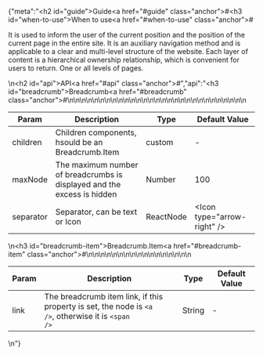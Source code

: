 {"meta":"<h2 id=\"guide\">Guide<a href=\"#guide\" class=\"anchor\">#</a></h2><h3 id=\"when-to-use\">When to use<a href=\"#when-to-use\" class=\"anchor\">#</a></h3><p>It is used to inform the user of the current position and the position of the current page in the entire site. It is an auxiliary navigation method and is applicable to a clear and multi-level structure of the website. Each layer of content is a hierarchical ownership relationship, which is convenient for users to return. One or all levels of pages.</p>\n<h2 id=\"api\">API<a href=\"#api\" class=\"anchor\">#</a></h2>","api":"<h3 id=\"breadcrumb\">Breadcrumb<a href=\"#breadcrumb\" class=\"anchor\">#</a></h3><table>\n<thead>\n<tr>\n<th>Param</th>\n<th>Description</th>\n<th>Type</th>\n<th>Default Value</th>\n</tr>\n</thead>\n<tbody>\n<tr>\n<td>children</td>\n<td>Children components, hsould be an Breadcrumb.Item</td>\n<td>custom</td>\n<td>-</td>\n</tr>\n<tr>\n<td>maxNode</td>\n<td>The maximum number of breadcrumbs is displayed and the excess is hidden</td>\n<td>Number</td>\n<td>100</td>\n</tr>\n<tr>\n<td>separator</td>\n<td>Separator, can be text or Icon</td>\n<td>ReactNode</td>\n<td>&lt;Icon type=&quot;arrow-right&quot; /&gt;</td>\n</tr>\n</tbody>\n</table>\n<h3 id=\"breadcrumb-item\">Breadcrumb.Item<a href=\"#breadcrumb-item\" class=\"anchor\">#</a></h3><table>\n<thead>\n<tr>\n<th>Param</th>\n<th>Description</th>\n<th>Type</th>\n<th>Default Value</th>\n</tr>\n</thead>\n<tbody>\n<tr>\n<td>link</td>\n<td>The breadcrumb item link, if this property is set, the node is <code>&lt;a /&gt;</code>, otherwise it is <code>&lt;span /&gt;</code></td>\n<td>String</td>\n<td>-</td>\n</tr>\n</tbody>\n</table>\n"}